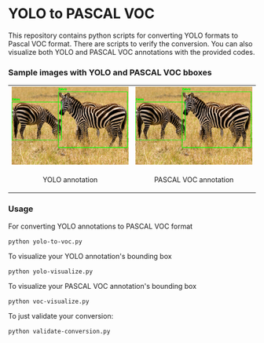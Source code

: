 # YOLO to PASCAL VOC

This repository contains python scripts for converting YOLO formats to Pascal VOC format. There are scripts to verify the conversion. You can also visualize both YOLO and PASCAL VOC annotations with the provided codes.

### Sample images with YOLO and PASCAL VOC bboxes
<table>
  <tr>
    <td> <img src="yolo-annotation-images/YOLO Annotations_zebras.png" alt="yolo-elephants" ></td>
    <td> <img src="voc-annotation-images/VOC-zebras.png"  alt="voc-elephant" ></td>
   </tr> 
   <tr>
      <td> <p align="center"> YOLO annotation </p> </td>
      <td> <p align="center"> PASCAL VOC annotation </p> </td>
  </tr>
</table>

### Usage

For converting YOLO annotations to PASCAL VOC format
```
python yolo-to-voc.py
```
To visualize your YOLO annotation's bounding box
```
python yolo-visualize.py
```
To visualize your PASCAL VOC annotation's bounding box
```
python voc-visualize.py
```
To just validate your conversion:
```
python validate-conversion.py
```
